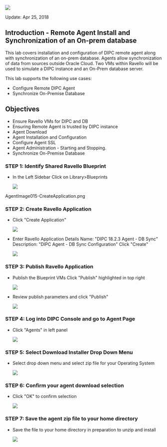 ![](images/300/AgentImage05-SplashScreen.JPG)

Update: Apr 25, 2018

## Introduction - Remote Agent Install and Synchronization of an On-prem database

This lab covers installation and configuration of DIPC remote agent along with synchronization of an on-prem database. Agents allow synchronization of data from sources outside Oracle Cloud. Two VMs within Ravello will be used to simulate a DIPC instance and an On-Prem database server.

This lab supports the following use cases:
-   Configure Remote DIPC Agent
-   Synchronize On-Premise Database

## Objectives

-   Ensure Ravello VMs for DIPC and DB 
-	Ensuring Remote Agent is trusted by DIPC instance
-   Agent Download
-   Agent Installation and Configuration
-   Configure Agent SSL
-	Agent Administration - Starting and Stopping.
-   Synchronize On-Premise Database
   
### **STEP 1**: Identify Shared Ravello Blueprint

-   In the Left Sidebar Click on Library>Blueprints

	![](images/300/AgentImage010-IdentifyBlueprint.png)

AgentImage015-CreateApplication.png

### **STEP 2**: Create Ravello Application

-   Click "Create Application"

	![](images/300/AgentImage015-CreateApplication.png)

-   Enter Ravello Application Details
    Name: "DIPC 18.2.3 Agent - DB Sync"
    Description: "DIPC Agent - DB Sync Configuration"
    Click "Create"

	![](images/300/AgentImage020-ReviewAppConfig.png)

### **STEP 3**: Publish Ravello Application

-   Publish the Blueprint VMs
    Click "Publish" highlighted in top right

	![](images/300/AgentImage025-PublishApp.png)

-   Review publish parameters and click "Publish"
    
	![](images/300/AgentImage030-ReviewPublishApp.png)


### **STEP 4**: Log into DIPC Console and go to Agent Page

-   Click "Agents" in left panel

	![](images/300/AgentImage035-HomePage.JPG)

### **STEP 5**: Select Download Installer Drop Down Menu

-   Select drop down menu and select zip file for your Operating System

	![](images/300/AgentImage040-DownloadAgent.JPG)

### **STEP 6**: Confirm your agent download selection

-   Click "OK" to confirm selection

	![](images/300/AgentImage045-DownloadAgent.JPG)

### **STEP 7**: Save the agent zip file to your home directory

-   Save the file to your home directory in preparation to unzip and install

	![](images/300/AgentImage050-DownloadAgentSave.JPG)


